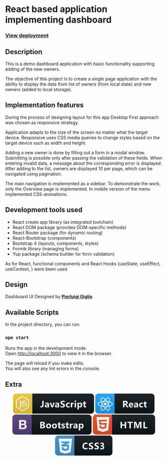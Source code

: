 # **React based application implementing dashboard**

### [View deployment](https://sergeiwerty.github.io/owners-react-app/)

## Description

This is a demo dashboard application with basic functionality supporting adding of the new owners.

The objective of this project is to create a single page application with the ability to display the data from list of owners (from local state) and new owners (added to local storage).

## Implementation features

During the process of designing layout for this app Desktop First approach was chosen as responsive strategy.

Application adapts to the size of the screen no matter what the target device. Responsive uses CSS media queries to change styles based on the target device such as width and height.

Adding a new owner is done by filling out a form in a modal window. Submitting is possible only after passing the validation of these fields. When entering invalid data, a message about the corresponding error is displayed. After adding to the list, owners are displayed 10 per page, which can be navigated using pagination.

The main navigation is implemented as a sidebar. To demonstrate the work, only the Overview page is implemented. In mobile version of the menu implemented CSS-animations.

## Development tools used

- React create app library (as integrated toolchain)
- React DOM package (provides DOM-specific methods)
- React Router package (for dynamic routing)
- React-Bootstrap (components)
- Bootstrap 4 (layouts, components, styles)
- Formik library (managing forms)
- Yup package (schema builder for form validation)

As for React, functional components and React Hooks (useState, useEffect, useContext, ) were been used

## Design

Dashboard UI Designed by [**Pierluigi Giglio**](https://dribbble.com/pierluigigiglio)

## Available Scripts

In the project directory, you can run:

### `npm start`

Runs the app in the development mode.\
Open [http://localhost:3000](http://localhost:3000) to view it in the browser.

The page will reload if you make edits.\
You will also see any lint errors in the console.

## Extra

<p align="center">
         <a href="#">
    <img src="https://raw.githubusercontent.com/MikeCodesDotNET/ColoredBadges/4a38660afb7be89a6032218589b4454a1285c7f8/svg/dev/languages/js.svg" alt="example badge" style="vertical-align:top margin:6px 4px">
  </a> 
   <a href="#">
    <img src="https://raw.githubusercontent.com/MikeCodesDotNET/ColoredBadges/4a38660afb7be89a6032218589b4454a1285c7f8/svg/dev/frameworks/react.svg" alt="react badge" style="vertical-align:top margin:6px 4px">
  </a>  
     <a href="#">
    <img src="https://raw.githubusercontent.com/MikeCodesDotNET/ColoredBadges/4a38660afb7be89a6032218589b4454a1285c7f8/svg/dev/frameworks/bootstrap.svg" alt="example badge" style="vertical-align:top margin:6px 4px">
  </a>  
   <a href="#">
    <img src="https://raw.githubusercontent.com/MikeCodesDotNET/ColoredBadges/4a38660afb7be89a6032218589b4454a1285c7f8/svg/dev/languages/html.svg" alt="example badge" style="vertical-align:top margin:6px 4px">
  </a> 
     <a href="#">
    <img src="https://raw.githubusercontent.com/MikeCodesDotNET/ColoredBadges/4a38660afb7be89a6032218589b4454a1285c7f8/svg/dev/languages/css3.svg" alt="example badge" style="vertical-align:top margin:6px 4px">
  </a>

</p>
